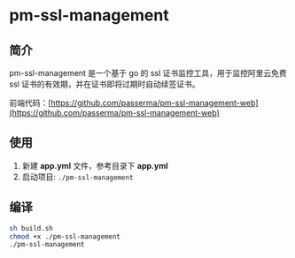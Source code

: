 # pm-ssl-management

## 简介

pm-ssl-management 是一个基于 go 的 ssl 证书监控工具，用于监控阿里云免费 ssl 证书的有效期，并在证书即将过期时自动续签证书。

前端代码：[https://github.com/passerma/pm-ssl-management-web](https://github.com/passerma/pm-ssl-management-web)

## 使用

1. 新建 **app.yml** 文件，参考目录下 **app.yml**
2. 启动项目: `./pm-ssl-management`

## 编译

```sh
sh build.sh
chmod +x ./pm-ssl-management
./pm-ssl-management
```
